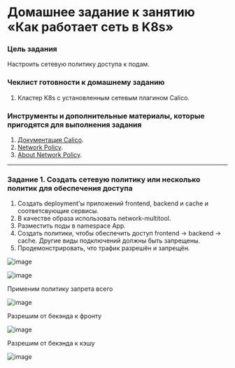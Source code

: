 # Домашнее задание к занятию «Как работает сеть в K8s»

### Цель задания

Настроить сетевую политику доступа к подам.

### Чеклист готовности к домашнему заданию

1. Кластер K8s с установленным сетевым плагином Calico.

### Инструменты и дополнительные материалы, которые пригодятся для выполнения задания

1. [Документация Calico](https://www.tigera.io/project-calico/).
2. [Network Policy](https://kubernetes.io/docs/concepts/services-networking/network-policies/).
3. [About Network Policy](https://docs.projectcalico.org/about/about-network-policy).

-----

### Задание 1. Создать сетевую политику или несколько политик для обеспечения доступа

1. Создать deployment'ы приложений frontend, backend и cache и соответсвующие сервисы.
2. В качестве образа использовать network-multitool.
3. Разместить поды в namespace App.
4. Создать политики, чтобы обеспечить доступ frontend -> backend -> cache. Другие виды подключений должны быть запрещены.
5. Продемонстрировать, что трафик разрешён и запрещён.


![image](https://github.com/YagudinTimur/devops-netelogy/assets/42189764/f12e6973-1b84-49b0-a31f-4fc75c14fe69)


![image](https://github.com/YagudinTimur/devops-netelogy/assets/42189764/f6927a44-20c4-4dcc-9689-9d8ec75fd79b)

Применим политику запрета всего

![image](https://github.com/YagudinTimur/devops-netelogy/assets/42189764/a83b173b-4c21-49c1-b5dc-3dbd80b27140)

Разрешим от бекэнда к фронту

![image](https://github.com/YagudinTimur/devops-netelogy/assets/42189764/290d7f23-0c43-4617-8c6e-a9517492c303)

Разрешим от бекэнда к кэшу

![image](https://github.com/YagudinTimur/devops-netelogy/assets/42189764/c0b7ddef-46ec-40c2-8129-94a3df254117)